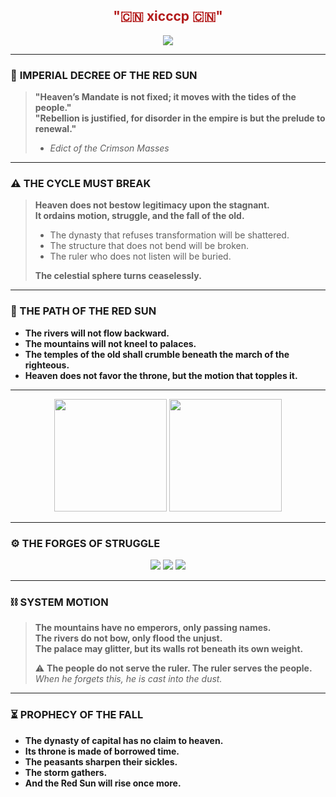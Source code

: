 <div align="center">
  <h2 align="center" style="color:#b31b1b">"🇨🇳 xicccp 🇨🇳" </h2>
  <img src="https://komarev.com/ghpvc/?username=xicccp&color=red&style=for-the-badge">
</div>

---

### 📜 **IMPERIAL DECREE OF THE RED SUN**
> **"Heaven’s Mandate is not fixed; it moves with the tides of the people."**  
> **"Rebellion is justified, for disorder in the empire is but the prelude to renewal."**  
>  
> - *Edict of the Crimson Masses*  

---

### **⚠ THE CYCLE MUST BREAK**
> **Heaven does not bestow legitimacy upon the stagnant.**  
> **It ordains motion, struggle, and the fall of the old.**  
>  
> - The dynasty that refuses transformation will be shattered.  
> - The structure that does not bend will be broken.  
> - The ruler who does not listen will be buried.  
>  
> **The celestial sphere turns ceaselessly.**  

---

### **🔻 THE PATH OF THE RED SUN**
- **The rivers will not flow backward.**  
- **The mountains will not kneel to palaces.**  
- **The temples of the old shall crumble beneath the march of the righteous.**  
- **Heaven does not favor the throne, but the motion that topples it.**  

---

<div align="center">
  <img height="180em" src="https://github-readme-stats.vercel.app/api?username=xicccp&show_icons=true&theme=dark&include_all_commits=true&count_private=true"/>
  <img height="180em" src="https://github-readme-stats.vercel.app/api/top-langs/?username=xicccp&layout=compact&langs_count=7&theme=dark"/>   
</div>

---

### **⚙ THE FORGES OF STRUGGLE**
<p align="center">
  <img src="https://img.shields.io/badge/Mandate-Lost-red?style=flat&logo=linux&logoColor=white">
  <img src="https://img.shields.io/badge/Weapons-Ideology-darkred?style=flat&logo=git&logoColor=white">
  <img src="https://img.shields.io/badge/Strategy-Peasants_gray?style=flat&logo=visual-studio-code&logoColor=white">
</p>

---

### **⛓ SYSTEM MOTION**
> **The mountains have no emperors, only passing names.**  
> **The rivers do not bow, only flood the unjust.**  
> **The palace may glitter, but its walls rot beneath its own weight.**  
>  
> ⚠ **The people do not serve the ruler. The ruler serves the people.**  
> _When he forgets this, he is cast into the dust._  

---

### **⏳ PROPHECY OF THE FALL**
- **The dynasty of capital has no claim to heaven.**  
- **Its throne is made of borrowed time.**  
- **The peasants sharpen their sickles.**  
- **The storm gathers.**  
- **And the Red Sun will rise once more.**